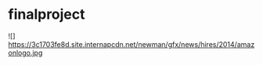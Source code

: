# finalproject
![] https://3c1703fe8d.site.internapcdn.net/newman/gfx/news/hires/2014/amazonlogo.jpg
